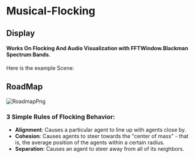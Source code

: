 # Musical-Flocking
## Display
#### Works On Flocking And Audio Visualization with FFTWindow.Blackman Spectrum Bands.
Here is the example Scene:

## RoadMap
![RoadmapPng](https://user-images.githubusercontent.com/32354434/71632853-c436c000-2c36-11ea-99cb-21e09da1ff9a.PNG)
### 3 Simple Rules of Flocking Behavior:  
- **Alignment**:  Causes a particular agent to line up with agents close by.
- **Cohesion**:  Causes agents to steer towards the "center of mass" - that is, the 	   average position of the agents within a certain radius.
- **Separation**:  Causes an agent to steer away from all of its neighbors.
